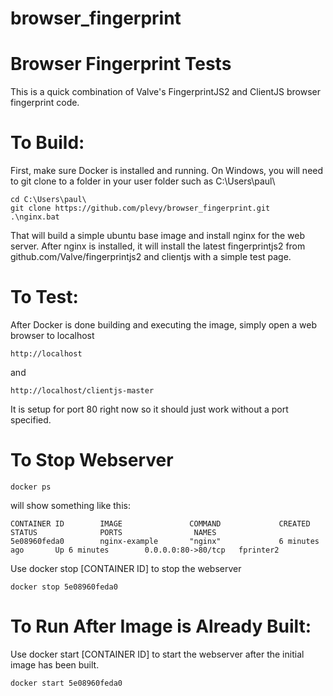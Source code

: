 # browser_fingerprint
# Browser Fingerprint Tests

This is a quick combination of Valve's FingerprintJS2 and ClientJS browser fingerprint code.

# To Build:
First, make sure Docker is installed and running.
On Windows, you will need to git clone to a folder in your user folder such as C:\Users\paul\

``` 
cd C:\Users\paul\
git clone https://github.com/plevy/browser_fingerprint.git
.\nginx.bat
```

That will build a simple ubuntu base image and install nginx for the web server.  After nginx is installed, it will install the latest fingerprintjs2 from github.com/Valve/fingerprintjs2 and clientjs with a simple test page.

# To Test:
After Docker is done building and executing the image, simply open a web browser to localhost
```
http://localhost
```
and
```
http://localhost/clientjs-master
```

It is setup for port 80 right now so it should just work without a port specified.

# To Stop Webserver
```
docker ps
````
will show something like this:
```
CONTAINER ID        IMAGE               COMMAND             CREATED             STATUS              PORTS                NAMES
5e08960feda0        nginx-example       "nginx"             6 minutes ago       Up 6 minutes        0.0.0.0:80->80/tcp   fprinter2
```
Use docker stop [CONTAINER ID] to stop the webserver
```
docker stop 5e08960feda0
```
# To Run After Image is Already Built:
Use docker start [CONTAINER ID] to start the webserver after the initial image has been built.
```
docker start 5e08960feda0
```


